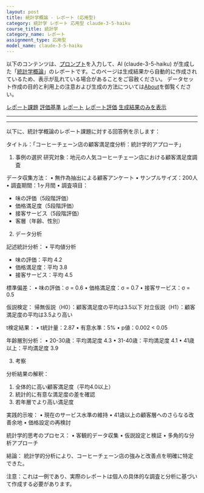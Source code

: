 ```yaml
---
layout: post
title: 統計学概論 - レポート (応用型)
category: 統計学 レポート 応用型 claude-3-5-haiku
course_title: 統計学
category_name: レポート
assignment_type: 応用型
model_name: claude-3-5-haiku
---
```


以下のコンテンツは、[プロンプト](http://127.0.0.1:8000/generated/統計学/claude-3-5-haiku/prompt_レポート-応用型.md)を入力して、AI (claude-3-5-haiku) が生成した「[統計学概論](/contents/統計学/)」のレポートです。このページは生成結果から自動的に作成されているため、表示が乱れている場合があることをご容赦ください。
データセット作成の目的と利用上の注意および生成の方法については[About](/About)を御覧ください。

[レポート課題](../レポート課題-応用型)
[評価基準](../評価基準-応用型)
[レポート](../レポート-応用型)
[レポート評価](../レポート評価-応用型)
[生成結果のみを表示](http://127.0.0.1:8000/generated/統計学/claude-3-5-haiku/レポート-応用型.md)
  

***
***
  
以下に、統計学概論のレポート課題に対する回答例を示します：

タイトル：「コーヒーチェーン店の顧客満足度分析：統計学的アプローチ」

1. 事例の選択
研究対象：地元の人気コーヒーチェーン店における顧客満足度調査

データ収集方法：
• 無作為抽出による顧客アンケート
• サンプルサイズ：200人
• 調査期間：1ヶ月間
• 調査項目：
  - 味の評価（5段階評価）
  - 価格満足度（5段階評価）
  - 接客サービス（5段階評価）
  - 客層（年齢、性別）

2. データ分析

記述統計分析：
• 平均値分析
  - 味の評価：平均 4.2
  - 価格満足度：平均 3.8
  - 接客サービス：平均 4.5

標準偏差：
• 味の評価：σ = 0.6
• 価格満足度：σ = 0.7
• 接客サービス：σ = 0.5

仮説検定：
帰無仮説（H0）：顧客満足度の平均は3.5以下
対立仮説（H1）：顧客満足度の平均は3.5より高い

t検定結果：
• t統計量：2.87
• 有意水準：5%
• p値：0.002 < 0.05

年齢層別分析：
• 20-30歳：平均満足度 4.3
• 31-40歳：平均満足度 4.1
• 41歳以上：平均満足度 3.9

3. 考察

分析結果の解釈：
1. 全体的に高い顧客満足度（平均4.0以上）
2. 統計的に有意な満足度の差を確認
3. 若年層でより高い満足度

実践的示唆：
• 現在のサービス水準の維持
• 41歳以上の顧客層へのさらなる改善余地
• 価格設定の再検討

統計学的思考のプロセス：
• 客観的データ収集
• 仮説設定と検証
• 多角的な分析アプローチ

結論：
統計学的分析により、コーヒーチェーン店の強みと改善点を明確に特定できた。

注意：これは一例であり、実際のレポートは個人の具体的な調査と分析に基づいて作成する必要があります。
